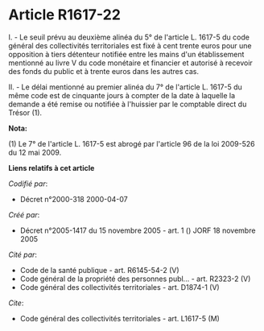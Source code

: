 # Article R1617-22

I. - Le seuil prévu au deuxième alinéa du 5° de l'article L. 1617-5 du code général des collectivités territoriales est fixé
à cent trente euros pour une opposition à tiers détenteur notifiée entre les mains d'un établissement mentionné au livre V du
code monétaire et financier et autorisé à recevoir des fonds du public et à trente euros dans les autres cas.

II. - Le délai mentionné au premier alinéa du 7° de l'article L. 1617-5 du même code est de cinquante jours à compter de la
date à laquelle la demande a été remise ou notifiée à l'huissier par le comptable direct du Trésor (1).

**Nota:**

(1)  Le 7° de l'article L. 1617-5 est abrogé par l'article 96 de la loi 2009-526 du 12 mai 2009.

**Liens relatifs à cet article**

_Codifié par_:

  - Décret n°2000-318 2000-04-07

_Créé par_:

  - Décret n°2005-1417 du 15 novembre 2005 - art. 1 () JORF 18 novembre 2005

_Cité par_:

  - Code de la santé publique - art. R6145-54-2 (V)
  - Code général de la propriété des personnes publ... - art. R2323-2 (V)
  - Code général des collectivités territoriales - art. D1874-1 (V)

_Cite_:

  - Code général des collectivités territoriales - art. L1617-5 (M)
